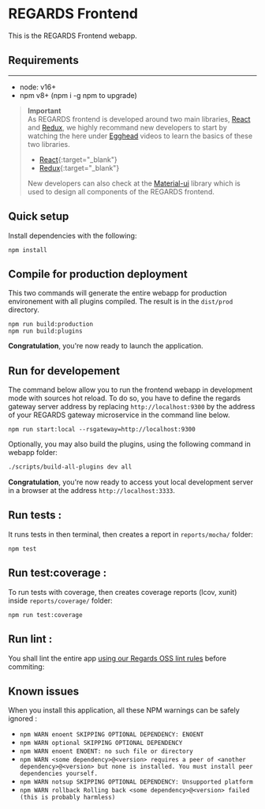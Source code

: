 # REGARDS Frontend

This is the REGARDS Frontend webapp.

## Requirements
------------

-	node: v16+
-	npm v8+ (npm i -g npm to upgrade)

> **Important**  
> As REGARDS frontend is developed around two main libraries, [React](https://facebook.github.io/react/) and [Redux](http://redux.js.org), we highly recommand new developers to start by watching the here under [Egghead](https://egghead.io) videos to learn the basics of these two libraries.
>   - [React](https://egghead.io/courses/react-native-fundamentals){:target="_blank"}
>   - [Redux](https://egghead.io/courses/getting-started-with-redux){:target="_blank"}  
>  
>New developers can also check at the [Material-ui](http://www.material-ui.com/#/components/app-bar) library which is used to design all components of the REGARDS frontend.

## Quick setup

Install dependencies with the following:
```
npm install 
```

## Compile for production deployment

This two commands will generate the entire webapp for production environement with all plugins compiled.
The result is in the `dist/prod` directory.

```
npm run build:production
npm run build:plugins
```

**Congratulation**, you're now ready to launch the application.

## Run for developement

The command below allow you to run the frontend webapp in development mode with sources hot reload.
To do so, you have to define the regards gateway server address by replacing `http://localhost:9300` by the address 
of your REGARDS gateway microservice in the command line below.

```
npm run start:local --rsgateway=http://localhost:9300
```
Optionally, you may also build the plugins, using the following command in webapp folder:
```sh
./scripts/build-all-plugins dev all
```
**Congratulation**, you're now ready to access yout local development server in a browser at the address `http://localhost:3333`.
## Run tests :

It runs tests in then terminal, then creates a report in `reports/mocha/` folder:

```
npm test
```

## Run test:coverage :

To run tests with coverage, then creates coverage reports (lcov, xunit) inside `reports/coverage/` folder:

```
npm run test:coverage
```

## Run lint :

You shall lint the entire app [using our Regards OSS lint rules](/tree/master/eslint-config-es6-rules) before commiting:

## Known issues

When you install this application, all these NPM warnings can be safely ignored :  
- `npm WARN enoent SKIPPING OPTIONAL DEPENDENCY: ENOENT`
- `npm WARN optional SKIPPING OPTIONAL DEPENDENCY`
- `npm WARN enoent ENOENT: no such file or directory`
- `npm WARN <some dependency>@<version> requires a peer of <another dependency>@<version> but none is installed. You must install peer dependencies yourself.`
- `npm WARN notsup SKIPPING OPTIONAL DEPENDENCY: Unsupported platform`
- `npm WARN rollback Rolling back <some dependency>@<version> failed (this is probably harmless)`
